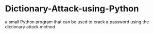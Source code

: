 # Dictionary-Attack-using-Python
a small Python program that can be used to crack a password using the dictionary attack method
